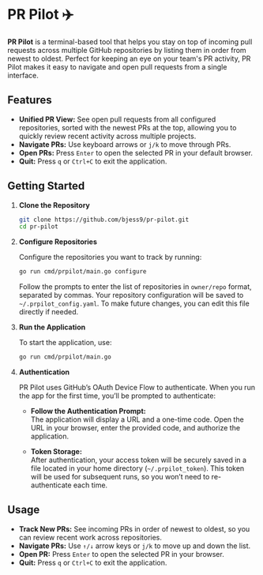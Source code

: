 # PR Pilot ✈️

**PR Pilot** is a terminal-based tool that helps you stay on top of incoming pull requests across multiple GitHub repositories by listing them in order from newest to oldest. Perfect for keeping an eye on your team's PR activity, PR Pilot makes it easy to navigate and open pull requests from a single interface.

## Features

- **Unified PR View:** See open pull requests from all configured repositories, sorted with the newest PRs at the top, allowing you to quickly review recent activity across multiple projects.
- **Navigate PRs:** Use keyboard arrows or `j/k` to move through PRs.
- **Open PRs:** Press `Enter` to open the selected PR in your default browser.
- **Quit:** Press `q` or `Ctrl+C` to exit the application.

## Getting Started

1. **Clone the Repository**

    ```bash
    git clone https://github.com/bjess9/pr-pilot.git
    cd pr-pilot
    ```

2. **Configure Repositories**

    Configure the repositories you want to track by running:

    ```bash
    go run cmd/prpilot/main.go configure
    ```

    Follow the prompts to enter the list of repositories in `owner/repo` format, separated by commas. Your repository configuration will be saved to `~/.prpilot_config.yaml`. To make future changes, you can edit this file directly if needed.

3. **Run the Application**

    To start the application, use:

    ```bash
    go run cmd/prpilot/main.go
    ```

4. **Authentication**

    PR Pilot uses GitHub’s OAuth Device Flow to authenticate. When you run the app for the first time, you’ll be prompted to authenticate:

    - **Follow the Authentication Prompt:**  
      The application will display a URL and a one-time code. Open the URL in your browser, enter the provided code, and authorize the application.

    - **Token Storage:**  
      After authentication, your access token will be securely saved in a file located in your home directory (`~/.prpilot_token`). This token will be used for subsequent runs, so you won’t need to re-authenticate each time.

## Usage

- **Track New PRs:** See incoming PRs in order of newest to oldest, so you can review recent work across repositories.
- **Navigate PRs:** Use `↑/↓` arrow keys or `j/k` to move up and down the list.
- **Open PR:** Press `Enter` to open the selected PR in your browser.
- **Quit:** Press `q` or `Ctrl+C` to exit the application.
